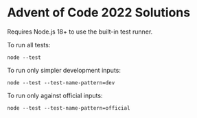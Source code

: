 # Advent of Code 2022 Solutions

Requires Node.js 18+ to use the built-in test runner.

To run all tests:

```
node --test
```

To run only simpler development inputs:

```
node --test --test-name-pattern=dev
```

To run only against official inputs:

```
node --test --test-name-pattern=official
```
